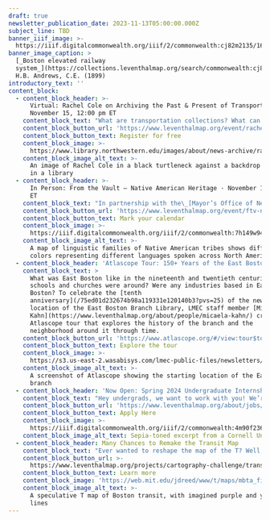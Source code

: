 ```yaml
---
draft: true
newsletter_publication_date: 2023-11-13T05:00:00.000Z
subject_line: TBD
banner_iiif_image: >-
  https://iiif.digitalcommonwealth.org/iiif/2/commonwealth:cj82m2135/1604,5972,6834,2628/1200,/0/default.jpg
banner_image_caption: >
  [_Boston elevated railway
  system_](https://collections.leventhalmap.org/search/commonwealth:cj82m212w),
  H.B. Andrews, C.E. (1899)
introductory_text: ''
content_block:
  - content_block_header: >-
      Virtual: Rachel Cole on Archiving the Past & Present of Transportation ·
      November 15, 12:00 pm ET
    content_block_text: "What are transportation collections? What can we learn from them? What do they tell us about policy choices and transit investment? Join us on Wednesday, November 15 at 12:00 pm EST with\_Rachel Cole\_of\_[Northwestern University’s Transportation Library](https://www.library.northwestern.edu/libraries-collections/transportation/)\_for a virtual talk on archiving the past and present of transportation. Plus, if you’re interested in the influencing the future of transportation, we’re giving away 10 copies of Veronica O. Davis’ book, [_Inclusive Transportation_](https://islandpress.org/books/inclusive-transportation). Just fill out [this form](https://forms.office.com/Pages/ResponsePage.aspx?id=cVxz-pXXAUywrgn6dBWysbCvKs2PD-JHtW-rN3MD8T1UNUNTUUgyR0ZNMTUyWkhONksxQ0YzNVIyRSQlQCN0PWcu) and we’ll randomly pick 10 names to receive books.\n"
    content_block_button_url: 'https://www.leventhalmap.org/event/rachel-cole-transportation/'
    content_block_button_text: Register for free
    content_block_image: >-
      https://www.library.northwestern.edu/images/about/news-archive/rachelcole_matthewgilson
    content_block_image_alt_text: >-
      An image of Rachel Cole in a black turtleneck against a backdrop of books
      in a library
  - content_block_header: >-
      In Person: From the Vault – Native American Heritage · November 17, 2:00pm
      ET
    content_block_text: "In partnership with the\_[Mayor’s Office of New Urban Mechanics](https://www.boston.gov/departments/new-urban-mechanics) and the [North American Indian Center of Boston](http://www.naicob.org/), our next From the Vault will feature maps that explore Native representation in maps, including in contemporary Native-led cartographic projects.\n"
    content_block_button_url: 'https://www.leventhalmap.org/event/ftv-native-american-heritage/'
    content_block_button_text: Mark your calendar
    content_block_image: >-
      https://iiif.digitalcommonwealth.org/iiif/2/commonwealth:7h149w944/431,397,4527,4646/1200,/0/default.jpg
    content_block_image_alt_text: >-
      A map of linguistic families of Native American tribes shows different
      colors representing different languages spoken across North America
  - content_block_header: 'Atlascope Tour: 150+ Years of the East Boston Branch Library'
    content_block_text: >
      What was East Boston like in the nineteenth and twentieth centuries? What
      schools and churches were around? Were any industries based in East
      Boston? To celebrate the [tenth
      anniversary](/75ed01d232674b98a119331e120140b3?pvs=25) of the newest
      location of the East Boston Branch Library, LMEC staff member [Micaela
      Kahn](https://www.leventhalmap.org/about/people/micaela-kahn/) created an
      Atlascope tour that explores the history of the branch and the
      neighborhood around it through time.
    content_block_button_url: 'https://www.atlascope.org/#/view:tour$tour:376054735479767120'
    content_block_button_text: Explore the tour
    content_block_image: >-
      https://s3.us-east-2.wasabisys.com/lmec-public-files/newsletters/east-boston-tour-mica.jpg
    content_block_image_alt_text: >-
      A screenshot of Atlascope showing the starting location of the East Boston
      branch
  - content_block_header: 'Now Open: Spring 2024 Undergraduate Internships'
    content_block_text: "Hey undergrads, we want to work with you! We’re looking to hire a spring semester cohort of undergraduate interns focused on Geohumanities & GIS.\_Interns will learn how to use different kinds of geospatial software and conduct independent research around twentieth century atlases, as well as serve at the front desk of our public gallery. Internships are paid and require a commitment of 6–10 hours per week.\_Applications are due November 15, 2023, by 3:00 pm ET.\n"
    content_block_button_url: 'https://www.leventhalmap.org/about/jobs/2024-spring-internship/'
    content_block_button_text: Apply Here
    content_block_image: >-
      https://iiif.digitalcommonwealth.org/iiif/2/commonwealth:4m90f236b/886,1021,2190,2060/1200,/0/default.jpg
    content_block_image_alt_text: Sepia-toned excerpt from a Cornell University campus map
  - content_block_header: Many Chances to Remake the Transit Map
    content_block_text: "Ever wanted to reshape the map of the T? Well, there’s many chances to do so this winter. Starting with our transit-themed [Cartography Challenge](https://www.leventhalmap.org/projects/cartography-challenge/transportation-dreams/), we’re looking for speculative or imaginary maps of transit in Boston with applications running through \_December 19, 2023. For the month of November, we’re also running a [fundraising auction](https://www.leventhalmap.org/donate/transit-map-auction/) where you can bid on “renaming” your favorite stations on the Red, Orange, Green, and Blue lines. Finally, as the holiday season approaches, the Boston Society for Architecture is hosting a transit-themed gingerbread cookie competition called [Transit: Boston on the Move](https://www.architects.org/exhibitions/2023-gingerbread-design-competition-exhibition). In our opinion, there’s no better (and tastier!) pairing than a day of [_Getting Around Town_](https://www.leventhalmap.org/digital-exhibitions/getting-around-town/) and some cookie baking. Be sure to register your team by November 17 in order to participate.\n"
    content_block_button_url: >-
      https://www.leventhalmap.org/projects/cartography-challenge/transportation-dreams/
    content_block_button_text: Learn more
    content_block_image: 'https://web.mit.edu/jdreed/www/t/maps/mbta_files/MBTA_future6.jpg'
    content_block_image_alt_text: >-
      A speculative T map of Boston transit, with imagined purple and yellow
      lines
---
```


